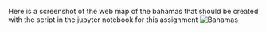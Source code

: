 Here is a screenshot of the web map of the bahamas that should be created with the script in the jupyter notebook for this assignment ![Bahamas]()
